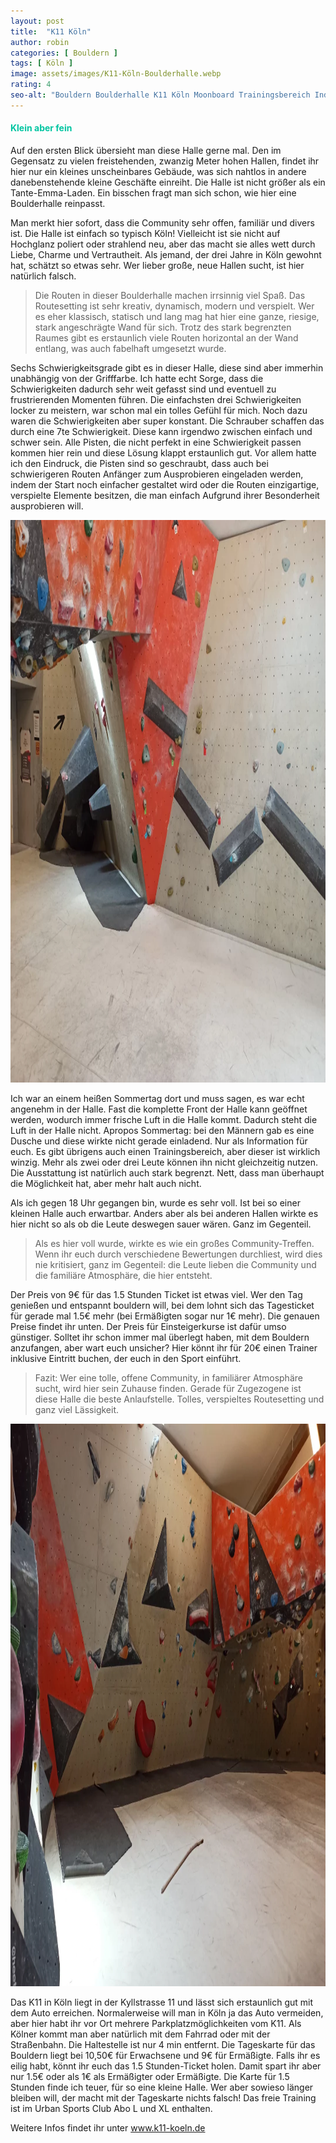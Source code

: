 ```yaml
---
layout: post
title:  "K11 Köln"
author: robin
categories: [ Bouldern ]
tags: [ Köln ]
image: assets/images/K11-Köln-Boulderhalle.webp
rating: 4
seo-alt: "Bouldern Boulderhalle K11 Köln Moonboard Trainingsbereich Indoor Klettern Kletterhalle"
---
```

#### <span style="color:#00c5a1">Klein aber fein</span>
Auf den ersten Blick übersieht man diese Halle gerne mal. Den im Gegensatz zu vielen freistehenden, zwanzig Meter hohen Hallen, findet ihr hier nur ein kleines unscheinbares Gebäude, was sich nahtlos in andere danebenstehende kleine Geschäfte einreiht. Die Halle ist nicht größer als ein Tante-Emma-Laden. Ein bisschen fragt man sich schon, wie hier eine Boulderhalle reinpasst. 


Man merkt hier sofort, dass die Community sehr offen, familiär und divers ist. 
Die Halle ist einfach so typisch Köln! Vielleicht ist sie nicht auf Hochglanz poliert oder strahlend neu, aber das macht sie alles wett durch Liebe, Charme und Vertrautheit. Als jemand, der drei Jahre in Köln gewohnt hat, schätzt so etwas sehr. Wer lieber große, neue Hallen sucht, ist hier natürlich falsch.

>Die Routen in dieser Boulderhalle machen irrsinnig viel Spaß. Das Routesetting ist sehr kreativ, dynamisch, modern und verspielt. Wer es eher klassisch, statisch und lang mag hat hier eine ganze, riesige, stark angeschrägte Wand für sich. Trotz des stark begrenzten Raumes gibt es erstaunlich viele Routen horizontal an der Wand entlang, was auch fabelhaft umgesetzt wurde.

Sechs Schwierigkeitsgrade gibt es in dieser Halle, diese sind aber immerhin unabhängig von der Grifffarbe. Ich hatte echt Sorge, dass die Schwierigkeiten dadurch sehr weit gefasst sind und eventuell zu frustrierenden Momenten führen. Die einfachsten drei Schwierigkeiten locker zu meistern, war schon mal ein tolles Gefühl für mich. Noch dazu waren die Schwierigkeiten aber super konstant. Die Schrauber schaffen das durch eine 7te Schwierigkeit. Diese kann irgendwo zwischen einfach und schwer sein. Alle Pisten, die nicht perfekt in eine Schwierigkeit passen kommen hier rein und diese Lösung klappt erstaunlich gut. Vor allem hatte ich den Eindruck, die Pisten sind so geschraubt, dass auch bei schwierigeren Routen Anfänger zum Ausprobieren eingeladen werden, indem der Start noch einfacher gestaltet wird oder die Routen einzigartige, verspielte Elemente besitzen, die man einfach Aufgrund ihrer Besonderheit ausprobieren will.  

<img src="/assets/images/einbinden/K11-Seitenwand-entlang-bouldern.webp" width="1200" height="900" alt="Seitenwand" title="Seitenwand" />

Ich war an einem heißen Sommertag dort und muss sagen, es war echt angenehm in der Halle. Fast die komplette Front der Halle kann geöffnet werden, wodurch immer frische Luft in die Halle kommt. Dadurch steht die Luft in der Halle nicht. Apropos Sommertag: bei den Männern gab es eine Dusche und diese wirkte nicht gerade einladend. Nur als Information für euch. 
Es gibt übrigens auch einen Trainingsbereich, aber dieser ist wirklich winzig. Mehr als zwei oder drei Leute können ihn nicht gleichzeitig nutzen. Die Ausstattung ist natürlich auch stark begrenzt. Nett, dass man überhaupt die Möglichkeit hat, aber mehr halt auch nicht. 

Als ich gegen 18 Uhr gegangen bin, wurde es sehr voll. Ist bei so einer kleinen Halle auch erwartbar. Anders aber als bei anderen Hallen wirkte es hier nicht so als ob die Leute deswegen sauer wären. Ganz im Gegenteil. 
>Als es hier voll wurde, wirkte es wie ein großes Community-Treffen. Wenn ihr euch durch verschiedene Bewertungen durchliest, wird dies nie kritisiert, ganz im Gegenteil: die Leute lieben die Community und die familiäre Atmosphäre, die hier entsteht.

Der Preis von 9€ für das 1.5 Stunden Ticket ist etwas viel. Wer den Tag genießen und entspannt bouldern will, bei dem lohnt sich das Tagesticket für gerade mal 1.5€ mehr (bei Ermäßigten sogar nur 1€ mehr). Die genauen Preise findet ihr unten. Der Preis für Einsteigerkurse ist dafür umso günstiger. Solltet ihr schon immer mal überlegt haben, mit dem Bouldern anzufangen, aber wart euch unsicher? Hier könnt ihr für 20€ einen Trainer inklusive Eintritt buchen, der euch in den Sport einführt.

>Fazit: Wer eine tolle, offene Community, in familiärer Atmosphäre sucht, wird hier sein Zuhause finden. Gerade für Zugezogene ist diese Halle die beste Anlaufstelle. Tolles, verspieltes Routesetting und ganz viel Lässigkeit.

<img src="/assets/images/einbinden/k11-zweiter-boulderraum.webp" width="1200" height="900" alt="Überblick" title="Überblick" />

Das K11 in Köln liegt in der Kyllstrasse 11 und lässt sich erstaunlich gut mit dem Auto erreichen. Normalerweise will man in Köln ja das Auto vermeiden, aber hier habt ihr vor Ort mehrere Parkplatzmöglichkeiten vom K11. Als Kölner kommt man aber natürlich mit dem Fahrrad oder mit der Straßenbahn. Die Haltestelle ist nur 4 min entfernt. Die Tageskarte für das Bouldern liegt bei 10,50€ für Erwachsene und 9€ für Ermäßigte. Falls ihr es eilig habt, könnt ihr euch das 1.5 Stunden-Ticket holen. Damit spart ihr aber nur 1.5€ oder als 1€ als Ermäßigter oder Ermäßigte. Die Karte für 1.5 Stunden finde ich teuer, für so eine kleine Halle. Wer aber sowieso länger bleiben will, der macht mit der Tageskarte nichts falsch! Das freie Training ist im Urban Sports Club Abo L und XL enthalten.

Weitere Infos findet ihr unter <a href="https://k11-koeln.de/" target="_blank">www.k11-koeln.de</a>
